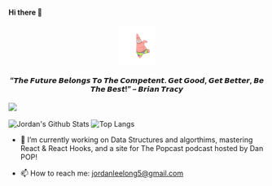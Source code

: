 <h4>Hi there 👋 </h4>
<h4 align='center'><img src='/secret/patrick.gif' width='70px'/></h4> 
<h4 align='center'>“𝙏𝙝𝙚 𝙁𝙪𝙩𝙪𝙧𝙚 𝘽𝙚𝙡𝙤𝙣𝙜𝙨 𝙏𝙤 𝙏𝙝𝙚 𝘾𝙤𝙢𝙥𝙚𝙩𝙚𝙣𝙩. 𝙂𝙚𝙩 𝙂𝙤𝙤𝙙, 𝙂𝙚𝙩 𝘽𝙚𝙩𝙩𝙚𝙧, 𝘽𝙚 𝙏𝙝𝙚 𝘽𝙚𝙨𝙩!” – 𝘽𝙧𝙞𝙖𝙣 𝙏𝙧𝙖𝙘𝙮</h4>

![](https://komarev.com/ghpvc/?username=JordanLong1&color=brightgreen)

![Jordan's Github Stats](https://github-readme-stats.vercel.app/api?username=JordanLong1&show_icons=true&theme=blue-green)
![Top Langs](https://github-readme-stats.vercel.app/api/top-langs/?username=JordanLong1&layout=compact&theme=blue-green)


- 🔭 I’m currently working on Data Structures and algorthims, mastering React & React Hooks, and a site for The Popcast podcast hosted by Dan POP!

- 📫 How to reach me: jordanleelong5@gmail.com 


<!--
**JordanLong1/JordanLong1** is a ✨ _special_ ✨ repository because its `README.md` (this file) appears on your GitHub profile.

Here are some ideas to get you started:

- 🔭 I’m currently working on ...
- 🌱 I’m currently learning ...
- 👯 I’m looking to collaborate on ...
- 🤔 I’m looking for help with ...
- 💬 Ask me about ...
- 📫 How to reach me: ...
- 😄 Pronouns: ...
- ⚡ Fun fact: ...
-->
